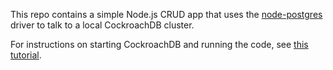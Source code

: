 This repo contains a simple Node.js CRUD app that uses the [node-postgres](https://node-postgres.com/) driver to talk to a local CockroachDB cluster.

For instructions on starting CockroachDB and running the code, see [this tutorial](https://www.cockroachlabs.com/docs/stable/build-a-nodejs-app-with-cockroachdb.html).
